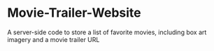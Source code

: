 # Movie-Trailer-Website
A server-side code to store a list of favorite movies, including box art imagery and a movie trailer URL
